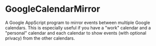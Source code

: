# GoogleCalendarMirror
A Google AppScript program to mirror events between multiple Google calendars.  This is especially useful if you have a "work" calendar and a "personal" calendar and each calendar to show events (with optional privacy) from the other calendars.
